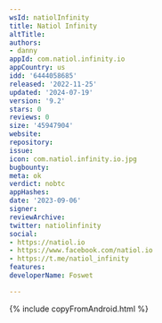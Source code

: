 ```yaml
---
wsId: natiolInfinity
title: Natiol Infinity
altTitle: 
authors:
- danny
appId: com.natiol.infinity.io
appCountry: us
idd: '6444058685'
released: '2022-11-25'
updated: '2024-07-19'
version: '9.2'
stars: 0
reviews: 0
size: '45947904'
website: 
repository: 
issue: 
icon: com.natiol.infinity.io.jpg
bugbounty: 
meta: ok
verdict: nobtc
appHashes: 
date: '2023-09-06'
signer: 
reviewArchive: 
twitter: natiolinfinity
social:
- https://natiol.io
- https://www.facebook.com/natiol.io
- https://t.me/natiol_infinity
features: 
developerName: Foswet

---
```


{% include copyFromAndroid.html %}
